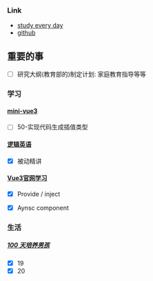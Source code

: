 ### Link
- [study every day](https://github.com/cuixiaorui/study-every-day/issues)
- [github](https://github.com/jtr354)

## 重要的事
- [ ] 研究大纲(教育部的)制定计划: 家庭教育指导等等 

### 学习
#### [mini-vue3](https://github.com/JTR354/mini-vue3)
- [ ] 50-实现代码生成插值类型

#### [逻辑英语](https://github.com/JTR354/learn-english)
- [x] 被动精讲

#### [Vue3官网学习](https://github.com/JTR354/learn-vue/tree/main/official-doc)
- [x] Provide / inject
- [x] Aynsc component


### 生活
##### [100 天培养男孩](https://github.com/JTR354/raising-boys)
- [x] 19
- [x] 20